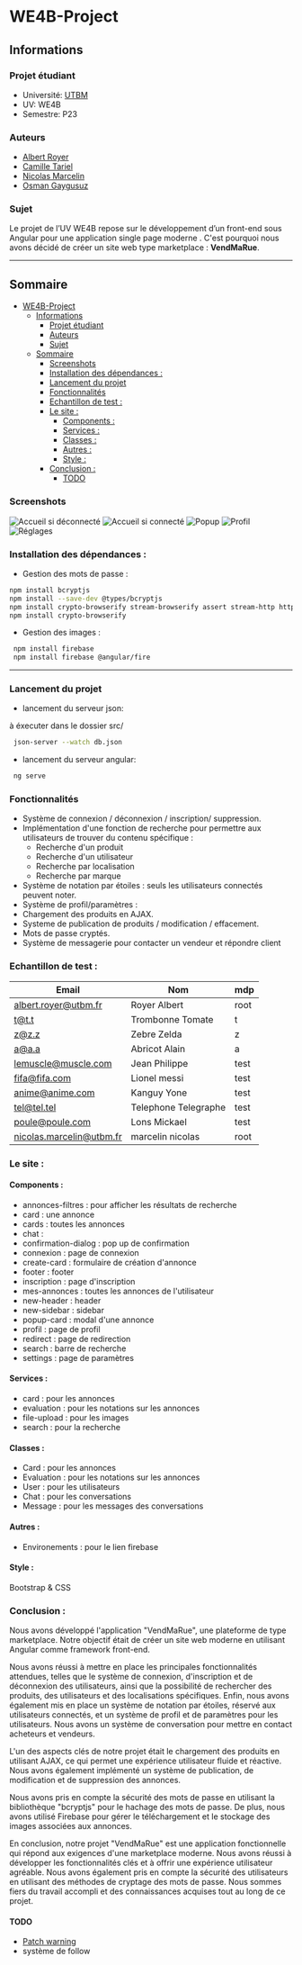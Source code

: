 # WE4B-Project

## Informations

### Projet étudiant

- Université: [UTBM](http://www.utbm.fr/)
- UV: WE4B
- Semestre: P23

### Auteurs

- [Albert Royer](https://github.com/Rarynn)
- [Camille Tariel](https://github.com/cami010318)
- [Nicolas Marcelin](https://github.com/nic0c0)
- [Osman Gaygusuz](https://github.com/osmandaway)

### Sujet

Le projet de l’UV WE4B repose sur le développement d’un front-end sous Angular pour une application single page moderne .
C'est pourquoi nous avons décidé de créer un site web type marketplace : **VendMaRue**.

---
## Sommaire

- [WE4B-Project](#we4b-project)
  - [Informations](#informations)
    - [Projet étudiant](#projet-étudiant)
    - [Auteurs](#auteurs)
    - [Sujet](#sujet)
  - [Sommaire](#sommaire)
    - [Screenshots](#screenshots)
    - [Installation des dépendances :](#installation-des-dépendances-)
    - [Lancement du projet](#lancement-du-projet)
    - [Fonctionnalités](#fonctionnalités)
    - [Echantillon de test :](#echantillon-de-test-)
    - [Le site :](#le-site-)
      - [Components :](#components-)
      - [Services :](#services-)
      - [Classes :](#classes-)
      - [Autres :](#autres-)
      - [Style :](#style-)
    - [Conclusion :](#conclusion-)
      - [TODO](#todo)

### Screenshots

![Accueil si déconnecté](./screen/accueil_deco)
![Accueil si connecté](./screen/accueil_co.png)
![Popup](./screen/popup)
![Profil](./screen/profil)
![Réglages](./screen/reglages)


### Installation des dépendances :

- Gestion des mots de passe :

```bash
npm install bcryptjs
npm install --save-dev @types/bcryptjs
npm install crypto-browserify stream-browserify assert stream-http https-browserify os-browserify
npm install crypto-browserify
```

- Gestion des images :

```bash
 npm install firebase
 npm install firebase @angular/fire
```

---
### Lancement du projet

- lancement du serveur json:

à éxecuter dans le dossier src/

```bash
 json-server --watch db.json
```

- lancement du serveur angular:

```bash
 ng serve
```



### Fonctionnalités

- Système de connexion / déconnexion / inscription/ suppression.
- Implémentation d'une fonction de recherche pour permettre aux utilisateurs de trouver du contenu spécifique :
  - Recherche d'un produit
  - Recherche d'un utilisateur
  - Recherche par localisation
  - Recherche par marque
- Système de notation par étoiles : seuls les utilisateurs connectés peuvent noter.
- Système de profil/paramètres :
- Chargement des produits en AJAX.
- Systeme de publication de produits / modification / effacement.
- Mots de passe cryptés.
- Système de messagerie pour contacter un vendeur et répondre client

### Echantillon de test :


| Email| Nom| mdp      |
| -------- | --- | ---------- |
|albert.royer@utbm.fr | Royer Albert  | root  |
| t@t.t | Trombonne Tomate  | t|
| z@z.z| Zebre Zelda  | z|
|a@a.a|Abricot Alain|a|
|lemuscle@muscle.com| Jean Philippe |test|
|fifa@fifa.com| Lionel messi |test|
|anime@anime.com| Kanguy Yone |test|
|tel@tel.tel| Telephone Telegraphe|test|
|poule@poule.com|Lons Mickael|test|
|nicolas.marcelin@utbm.fr|marcelin nicolas|root|

### Le site :

#### Components :

- annonces-filtres : pour afficher les résultats de recherche
- card : une annonce
- cards : toutes les annonces
- chat :
- confirmation-dialog : pop up de confirmation
- connexion : page de connexion
- create-card : formulaire de création d'annonce
- footer : footer
- inscription : page d'inscription
- mes-annonces : toutes les annonces de l'utilisateur
- new-header : header
- new-sidebar : sidebar
- popup-card : modal d'une annonce
- profil : page de profil
- redirect : page de redirection
- search : barre de recherche
- settings : page de paramètres

#### Services :

- card : pour les annonces
- evaluation : pour les notations sur les annonces
- file-upload : pour les images
- search : pour la recherche

#### Classes :

- Card : pour les annonces
- Evaluation : pour les notations sur les annonces
- User : pour les utilisateurs
- Chat : pour les conversations
- Message : pour les messages des conversations

#### Autres :

- Environements : pour le lien firebase

#### Style :

Bootstrap & CSS

### Conclusion :

Nous avons développé l'application "VendMaRue", une plateforme de type marketplace. Notre objectif était de créer un site web moderne en utilisant Angular comme framework front-end.

Nous avons réussi à mettre en place les principales fonctionnalités attendues, telles que le système de connexion, d'inscription et de déconnexion des utilisateurs, ainsi que la possibilité de rechercher des produits, des utilisateurs et des localisations spécifiques. Enfin, nous avons également mis en place un système de notation par étoiles, réservé aux utilisateurs connectés, et un système de profil et de paramètres pour les utilisateurs. Nous avons un système de conversation pour mettre en contact acheteurs et vendeurs.

L'un des aspects clés de notre projet était le chargement des produits en utilisant AJAX, ce qui permet une expérience utilisateur fluide et réactive. Nous avons également implémenté un système de publication, de modification et de suppression des annonces.

Nous avons pris en compte la sécurité des mots de passe en utilisant la bibliothèque "bcryptjs" pour le hachage des mots de passe. De plus, nous avons utilisé Firebase pour gérer le téléchargement et le stockage des images associées aux annonces.

En conclusion, notre projet "VendMaRue" est une application fonctionnelle qui répond aux exigences d'une marketplace moderne. Nous avons réussi à développer les fonctionnalités clés et à offrir une expérience utilisateur agréable. Nous avons également pris en compte la sécurité des utilisateurs en utilisant des méthodes de cryptage des mots de passe. Nous sommes fiers du travail accompli et des connaissances acquises tout au long de ce projet.

#### TODO

- [Patch warning](https://stackoverflow.com/questions/67572355/webpack-5-angular-polyfill-for-node-js-crypto-js)
- système de follow
